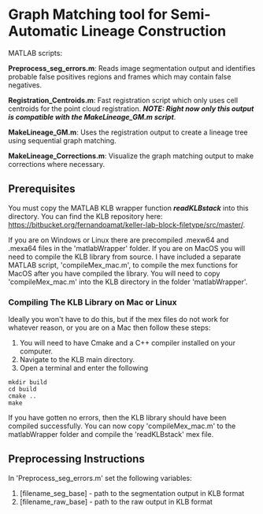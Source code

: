 # Graph Matching tool for Semi-Automatic Lineage Construction
MATLAB scripts:

**Preprocess_seg_errors.m**: Reads image segmentation output and identifies probable false positives regions and frames which may contain false negatives.

**Registration_Centroids.m**: Fast registration script which only uses cell centroids for the point cloud registration. ***NOTE: Right now only this output is compatible with the MakeLineage_GM.m script***.

**MakeLineage_GM.m**: Uses the registration output to create a lineage tree using sequential graph matching.

**MakeLineage_Corrections.m**: Visualize the graph matching output to make corrections where necessary.

## Prerequisites
You must copy the MATLAB KLB wrapper function ***readKLBstack*** into this directory. You can find the KLB repository here: https://bitbucket.org/fernandoamat/keller-lab-block-filetype/src/master/.

If you are on Windows or Linux there are precompiled .mexw64 and .mexa64 files in the 'matlabWrapper' folder. If you are on MacOS you will need to compile the KLB library from source. I have included a separate MATLAB script, 'compileMex_mac.m', to compile the mex functions for MacOS after you have compiled the library. You will need to copy 'compileMex_mac.m' into the KLB directory in the folder 'matlabWrapper'.

### Compiling The KLB Library on Mac or Linux
Ideally you won't have to do this, but if the mex files do not work for whatever reason, or you are on a Mac then follow these steps:

1. You will need to have Cmake and a C++ compiler installed on your computer.
2. Navigate to the KLB main directory.
3. Open a terminal and enter the following
```
mkdir build
cd build
cmake ..
make
```

If you have gotten no errors, then the KLB library should have been compiled successfully. You can now copy 'compileMex_mac.m' to the matlabWrapper folder and compile the 'readKLBstack' mex file.

## Preprocessing Instructions

In 'Preprocess_seg_errors.m' set the following variables:

1. [filename_seg_base] - path to the segmentation output in KLB format
2. [filename_raw_base] - path to the raw output in KLB format
